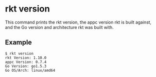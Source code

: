 # rkt version

This command prints the rkt version, the appc version rkt is built against, and the Go version and architecture rkt was built with.

## Example

```
$ rkt version
rkt Version: 1.10.0
appc Version: 0.7.4
Go Version: go1.5.3
Go OS/Arch: linux/amd64
